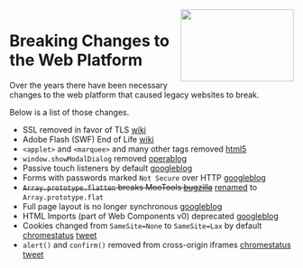 <img width="200" height="128" src="https://i.imgur.com/UZ5yFcp.jpg" align="right">

# Breaking Changes to the Web Platform

Over the years there have been necessary changes to the web platform that caused legacy websites to break.

Below is a list of those changes.

* SSL removed in favor of TLS [wiki](https://en.wikipedia.org/wiki/Transport_Layer_Security#SSL_1.0,_2.0_and_3.0)
* Adobe Flash (SWF) End of Life [wiki](https://en.wikipedia.org/wiki/Adobe_Flash#End_of_life)
* `<applet>` and `<marquee>` and many other tags removed [html5](https://www.w3.org/TR/html5/obsolete.html)
* `window.showModalDialog` removed [operablog](https://dev.opera.com/blog/showmodaldialog/)
* Passive touch listeners by default [googleblog](https://developers.google.com/web/updates/2017/01/scrolling-intervention)
* Forms with passwords marked `Not Secure` over HTTP [googleblog](https://security.googleblog.com/2016/09/moving-towards-more-secure-web.html)
* ~~`Array.prototype.flatten` breaks MooTools [bugzilla](https://bugzilla.mozilla.org/show_bug.cgi?id=1443630)~~ [renamed](https://developers.google.com/web/updates/2018/03/smooshgate) to `Array.prototype.flat`
* Full page layout is no longer synchronous [googleblog](https://developers.google.com/web/updates/2018/07/site-isolation#full-page_layout_is_no_longer_synchronous)
* HTML Imports (part of Web Components v0) deprecated [googleblog](https://developers.google.com/web/updates/2018/09/chrome-70-deps-rems)
* Cookies changed from `SameSite=None` to `SameSite=Lax` by default [chromestatus](https://www.chromestatus.com/feature/5088147346030592) [tweet](https://twitter.com/simonw/status/1422366158171238400)
* `alert()` and `confirm()` removed from cross-origin iframes [chromestatus](https://www.chromestatus.com/feature/5148698084376576) [tweet](https://twitter.com/chriscoyier/status/1420027533005836298)
